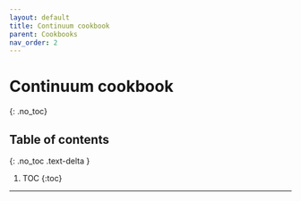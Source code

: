 ```yaml
---
layout: default
title: Continuum cookbook
parent: Cookbooks
nav_order: 2
---
```


# Continuum cookbook
{: .no_toc}

## Table of contents
{: .no_toc .text-delta }

1. TOC
{:toc}
---
